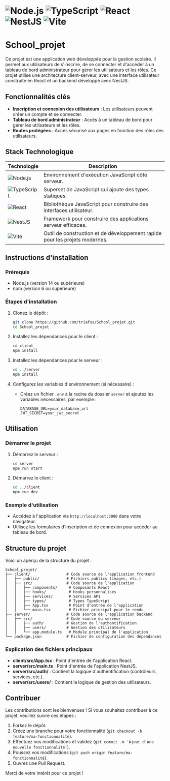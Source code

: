 # ![Node.js](https://img.shields.io/badge/Node.js-339933?style=flat&logo=node.js&logoColor=white) ![TypeScript](https://img.shields.io/badge/TypeScript-007ACC?style=flat&logo=typescript&logoColor=white) ![React](https://img.shields.io/badge/React-61DAFB?style=flat&logo=react&logoColor=black) ![NestJS](https://img.shields.io/badge/NestJS-E0234E?style=flat&logo=nestjs&logoColor=white) ![Vite](https://img.shields.io/badge/Vite-646CFF?style=flat&logo=vite&logoColor=white)

# School_projet

Ce projet est une application web développée pour la gestion scolaire. Il permet aux utilisateurs de s'inscrire, de se connecter et d'accéder à un tableau de bord administrateur pour gérer les utilisateurs et les rôles. Ce projet utilise une architecture client-serveur, avec une interface utilisateur construite en React et un backend développé avec NestJS.

## Fonctionnalités clés

- **Inscription et connexion des utilisateurs** : Les utilisateurs peuvent créer un compte et se connecter.
- **Tableau de bord administrateur** : Accès à un tableau de bord pour gérer les utilisateurs et les rôles.
- **Routes protégées** : Accès sécurisé aux pages en fonction des rôles des utilisateurs.

## Stack Technologique

| Technologie       | Description                                                |
|-------------------|------------------------------------------------------------|
| ![Node.js](https://img.shields.io/badge/Node.js-339933?style=flat&logo=node.js&logoColor=white) | Environnement d'exécution JavaScript côté serveur.        |
| ![TypeScript](https://img.shields.io/badge/TypeScript-007ACC?style=flat&logo=typescript&logoColor=white) | Superset de JavaScript qui ajoute des types statiques.    |
| ![React](https://img.shields.io/badge/React-61DAFB?style=flat&logo=react&logoColor=black) | Bibliothèque JavaScript pour construire des interfaces utilisateur. |
| ![NestJS](https://img.shields.io/badge/NestJS-E0234E?style=flat&logo=nestjs&logoColor=white) | Framework pour construire des applications serveur efficaces. |
| ![Vite](https://img.shields.io/badge/Vite-646CFF?style=flat&logo=vite&logoColor=white) | Outil de construction et de développement rapide pour les projets modernes. |

## Instructions d'installation

### Prérequis

- Node.js (version 14 ou supérieure)
- npm (version 6 ou supérieure)

### Étapes d'installation

1. Clonez le dépôt :
   ```bash
   git clone https://github.com/triafus/School_projet.git
   cd School_projet
   ```

2. Installez les dépendances pour le client :
   ```bash
   cd client
   npm install
   ```

3. Installez les dépendances pour le serveur :
   ```bash
   cd ../server
   npm install
   ```

4. Configurez les variables d'environnement (si nécessaire) :
   - Créez un fichier `.env` à la racine du dossier `server` et ajoutez les variables nécessaires, par exemple :
     ```
     DATABASE_URL=your_database_url
     JWT_SECRET=your_jwt_secret
     ```

## Utilisation

### Démarrer le projet

1. Démarrez le serveur :
   ```bash
   cd server
   npm run start
   ```

2. Démarrez le client :
   ```bash
   cd ../client
   npm run dev
   ```

### Exemple d'utilisation

- Accédez à l'application via `http://localhost:3000` dans votre navigateur.
- Utilisez les formulaires d'inscription et de connexion pour accéder au tableau de bord.

## Structure du projet

Voici un aperçu de la structure du projet :

```
School_projet/
├── client/                # Code source de l'application frontend
│   ├── public/            # Fichiers publics (images, etc.)
│   ├── src/               # Code source de l'application
│   │   ├── components/     # Composants React
│   │   ├── hooks/          # Hooks personnalisés
│   │   ├── services/       # Services API
│   │   ├── types/          # Types TypeScript
│   │   ├── App.tsx         # Point d'entrée de l'application
│   │   └── main.tsx        # Fichier principal pour le rendu
├── server/                # Code source de l'application backend
│   ├── src/               # Code source du serveur
│   │   ├── auth/          # Gestion de l'authentification
│   │   ├── users/         # Gestion des utilisateurs
│   │   └── app.module.ts   # Module principal de l'application
└── package.json           # Fichier de configuration des dépendances
```

### Explication des fichiers principaux

- **client/src/App.tsx** : Point d'entrée de l'application React.
- **server/src/main.ts** : Point d'entrée de l'application NestJS.
- **server/src/auth/** : Contient la logique d'authentification (contrôleurs, services, etc.).
- **server/src/users/** : Contient la logique de gestion des utilisateurs.

## Contribuer

Les contributions sont les bienvenues ! Si vous souhaitez contribuer à ce projet, veuillez suivre ces étapes :

1. Forkez le dépôt.
2. Créez une branche pour votre fonctionnalité (`git checkout -b feature/ma-fonctionnalité`).
3. Effectuez vos modifications et validez (`git commit -m 'Ajout d'une nouvelle fonctionnalité'`).
4. Poussez vos modifications (`git push origin feature/ma-fonctionnalité`).
5. Ouvrez une Pull Request.

Merci de votre intérêt pour ce projet !
